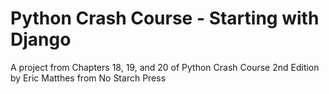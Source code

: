 # Python Crash Course - Starting with Django

A project from Chapters 18, 19, and 20 of Python Crash Course 2nd Edition by Eric Matthes from No Starch Press
